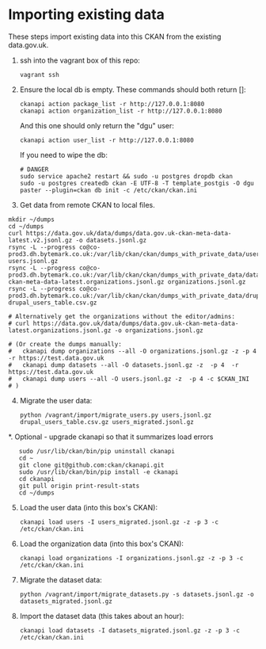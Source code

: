 # Importing existing data

These steps import existing data into this CKAN from the existing data.gov.uk.

1. ssh into the vagrant box of this repo:

       vagrant ssh

2. Ensure the local db is empty. These commands should both return []:

       ckanapi action package_list -r http://127.0.0.1:8080
       ckanapi action organization_list -r http://127.0.0.1:8080

   And this one should only return the "dgu" user:

       ckanapi action user_list -r http://127.0.0.1:8080

   If you need to wipe the db:

       # DANGER
       sudo service apache2 restart && sudo -u postgres dropdb ckan
       sudo -u postgres createdb ckan -E UTF-8 -T template_postgis -O dgu
       paster --plugin=ckan db init -c /etc/ckan/ckan.ini

3. Get data from remote CKAN to local files.

```
mkdir ~/dumps
cd ~/dumps
curl https://data.gov.uk/data/dumps/data.gov.uk-ckan-meta-data-latest.v2.jsonl.gz -o datasets.jsonl.gz
rsync -L --progress co@co-prod3.dh.bytemark.co.uk:/var/lib/ckan/ckan/dumps_with_private_data/users.jsonl.gz users.jsonl.gz
rsync -L --progress co@co-prod3.dh.bytemark.co.uk:/var/lib/ckan/ckan/dumps_with_private_data/data.gov.uk-ckan-meta-data-latest.organizations.jsonl.gz organizations.jsonl.gz
rsync -L --progress co@co-prod3.dh.bytemark.co.uk:/var/lib/ckan/ckan/dumps_with_private_data/drupal_users_table.csv.gz drupal_users_table.csv.gz

# Alternatively get the organizations without the editor/admins:
# curl https://data.gov.uk/data/dumps/data.gov.uk-ckan-meta-data-latest.organizations.jsonl.gz -o organizations.jsonl.gz

# (Or create the dumps manually:
#   ckanapi dump organizations --all -O organizations.jsonl.gz -z -p 4  -r https://test.data.gov.uk
#   ckanapi dump datasets --all -O datasets.jsonl.gz -z  -p 4  -r https://test.data.gov.uk
#   ckanapi dump users --all -O users.jsonl.gz -z  -p 4 -c $CKAN_INI
# )

```

4. Migrate the user data:

       python /vagrant/import/migrate_users.py users.jsonl.gz drupal_users_table.csv.gz users_migrated.jsonl.gz

*. Optional - upgrade ckanapi so that it summarizes load errors

       sudo /usr/lib/ckan/bin/pip uninstall ckanapi
       cd ~
       git clone git@github.com:ckan/ckanapi.git
       sudo /usr/lib/ckan/bin/pip install -e ckanapi
       cd ckanapi
       git pull origin print-result-stats
       cd ~/dumps

5. Load the user data (into this box's CKAN):

       ckanapi load users -I users_migrated.jsonl.gz -z -p 3 -c /etc/ckan/ckan.ini

6. Load the organization data (into this box's CKAN):

       ckanapi load organizations -I organizations.jsonl.gz -z -p 3 -c /etc/ckan/ckan.ini

7. Migrate the dataset data:

       python /vagrant/import/migrate_datasets.py -s datasets.jsonl.gz -o datasets_migrated.jsonl.gz

8. Import the dataset data (this takes about an hour):

       ckanapi load datasets -I datasets_migrated.jsonl.gz -z -p 3 -c /etc/ckan/ckan.ini
